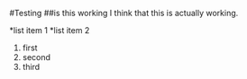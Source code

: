 #Testing
##is this working
I think that this is actually working.

*list item 1
*list item 2

1. first
2. second
3. third
